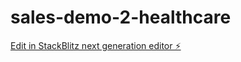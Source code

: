 # sales-demo-2-healthcare

[Edit in StackBlitz next generation editor ⚡️](https://stackblitz.com/~/github.com/trequartist/sales-demo-2-healthcare)